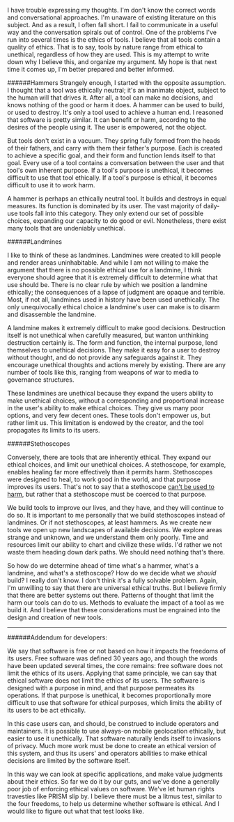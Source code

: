 I have trouble expressing my thoughts. I'm don't know the correct words and conversational approaches. I'm unaware of existing literature on this subject. And as a result, I often fall short. I fail to communicate in a useful way and the conversation spirals out of control. One of the problems I've run into several times is the ethics of tools. I believe that all tools contain a quality of ethics. That is to say, tools by nature range from ethical to unethical, regardless of how they are used. This is my attempt to write down why I believe this, and organize my argument. My hope is that next time it comes up, I'm better prepared and better informed.

######Hammers
Strangely enough, I started with the opposite assumption. I thought that a tool was ethically neutral; it's an inanimate object, subject to the human will that drives it. After all, a tool can make no decisions, and knows nothing of the good or harm it does. A hammer can be used to build, or used to destroy. It's only a tool used to achieve a human end. I reasoned that software is pretty similar. It can benefit or harm, according to the desires of the people using it. The user is empowered, not the object.

But tools don't exist in a vacuum. They spring fully formed from the heads of their fathers, and carry with them their father's purpose. Each is created to achieve a specific goal, and their form and function lends itself to that goal. Every use of a tool contains a conversation between the user and that tool's own inherent purpose. If a tool's purpose is unethical, it becomes difficult to use that tool ethically. If a tool's purpose is ethical, it becomes difficult to use it to work harm.

A hammer is perhaps an ethically neutral tool. It builds and destroys in equal measures. Its function is dominated by its user. The vast majority of daily-use tools fall into this category. They only extend our set of possible choices, expanding our capacity to do good or evil. Nonetheless, there exist many tools that are undeniably unethical.

######Landmines

I like to think of these as landmines. Landmines were created to kill people and render areas uninhabitable. And while I am not willing to make the argument that there is no possible ethical use for a landmine, I think everyone should agree that it is extremely difficult to determine what that use should be. There is no clear rule by which we position a landmine ethically; the consequences of a lapse of judgment are opaque and terrible. Most, if not all, landmines used in history have been used unethically. The only unequivocally ethical choice a landmine's user can make is to disarm and disassemble the landmine.

A landmine makes it extremely difficult to make good decisions. Destruction itself is not unethical when carefully measured, but wanton unthinking destruction certainly is. The form and function, the internal purpose, lend themselves to unethical decisions. They make it easy for a user to destroy without thought, and do not provide any safeguards against it. They encourage unethical thoughts and actions merely by existing. There are any number of tools like this, ranging from weapons of war to media to governance structures.

These landmines are unethical because they expand the users ability to make unethical choices, without a corresponding and proportional increase in the user's ability to make ethical choices. They give us many poor options, and very few decent ones. These tools don't empower us, but rather limit us. This limitation is endowed by the creator, and the tool propagates its limits to its users.

######Stethoscopes

Conversely, there are tools that are inherently ethical. They expand our ethical choices, and limit our unethical choices. A stethoscope, for example, enables healing far more effectively than it permits harm. Stethoscopes were designed to heal, to work good in the world, and that purpose improves its users. That's not to say that a stethoscope [can't be used to harm](https://en.wikipedia.org/wiki/Juana_Barraza), but rather that a stethoscope must be coerced to that purpose.

We build tools to improve our lives, and they have, and they will continue to do so. It is important to me personally that we build stethoscopes instead of landmines. Or if not stethoscopes, at least hammers. As we create new tools we open up new landscapes of available decisions. We explore areas strange and unknown, and we understand them only poorly. Time and resources limit our ability to chart and civilize these wilds. I'd rather we not waste them heading down dark paths. We should need nothing that's there.

So how do we determine ahead of time what's a hammer, what's a landmine, and what's a stethoscope? How do we decide what we *should* build? I really don't know. I don't think it's a fully solvable problem. Again, I'm unwilling to say that there are universal ethical truths. But I believe firmly that there are better systems out there. Patterns of thought that limit the harm  our tools can do to us. Methods to evaluate the impact of a tool as we build it. And I believe that these considerations must be engrained into the design and creation of new tools.


---
######Addendum for developers:

We say that software is free or not based on how it impacts the freedoms of its users. Free software was defined 30 years ago, and though the words have been updated several times, the core remains: free software does not limit the ethics of its users. Applying that same principle, we can say that ethical software does not limit the ethics of its users. The software is designed with a purpose in mind, and that purpose permeates its operations. If that purpose is unethical, it becomes proportionally more difficult to use that software for ethical purposes, which limits the ability of its users to be act ethically.

In this case users can, and should, be construed to include operators and maintainers. It is possible to use always-on mobile geolocation ethically, but easier to use it unethically. That software naturally lends itself to invasions of privacy. Much more work must be done to create an ethical version of this system, and thus its users' and operators abilities to make ethical decisions are limited by the software itself.

In this way we can look at specific applications, and make value judgments about their ethics. So far we do it by our guts, and we've done a generally poor job of enforcing ethical values on software. We've let human rights travesties like PRISM slip by. I believe there must be a litmus test, similar to the four freedoms, to help us determine whether software is ethical. And I would like to figure out what that test looks like.
